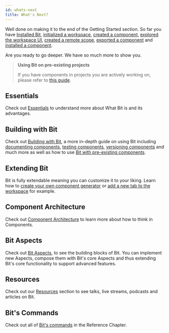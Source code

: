 ```yaml
---
id: whats-next
title: What's Next?
---
```


Well done on making it to the end of the Getting Started section. So far you have [Installed Bit](installing-bit), [initialized a workspace](initializing-workspace), [created a component](creating-components), [explored the workspace UI](workspace-ui), [created a remote scope](creating-components), [exported a component](exporting-components) and [installed a component](installing-components).

Are you ready to go deeper. We have so much more to show you.

> **Using Bit on pre-existing projects**
>
> If you have components in projects you are actively working on, please refer to [this guide](/reference/pre-existing-components).

## Essentials

Check out [Essentials](/essentials/what-is-bit) to understand more about What Bit is and its advantages.

## Building with Bit

Check out [Building with Bit](/bit-workspace/manage-workspace), a more in-depth guide on using Bit including [documenting components](/bit-components/documenting-components), [testing components](/bit-components/testing-components), [versioning components](/bit-components/versioning-components) and much more as well as how to use [Bit with pre-existing components](/reference/pre-existing-components).

## Extending Bit

Bit is fully extendable meaning you can customize it to your liking. Learn how to [create your own component generator](/extending-bit/creating-a-custom-generator) or [add a new tab to the workspace](/extending-bit/adding-a-new-tab) for example.

## Component Architecture

Check out [Component Architecture](/component-architecture/thinking-in-components) to learn more about how to think in Components.

## Bit Aspects

Check out [Bit Aspects](/aspects/aspects-overview), to see the building blocks of Bit. You can implement new Aspects, compose them with Bit's core Aspects and thus extending Bit's core functionality to support advanced features.

## Resources

Check out our [Resources](/resources/conference-talks) section to see talks, live streams, podcasts and articles on Bit.

## Bit's Commands

Check out all of [Bit's commands](/reference/commands) in the Reference Chapter.

<!-- ## Tutorials

Want to see a demo project on how we use React hooks in a Bit? Check out our [Tech Jokes Tutorial](/tutorials/react/tech-jokes/03-install-bit). -->
